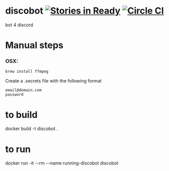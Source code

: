 # discobot [![Stories in Ready](https://badge.waffle.io/asdqwex/discobot.svg?label=ready&title=Ready)](http://waffle.io/asdqwex/discobot) [![Circle CI](https://circleci.com/gh/asdqwex/discobot.svg?style=svg)](https://circleci.com/gh/asdqwex/discobot)
bot 4 discord

# Manual steps
### OSX:
`brew install ffmpeg`

Create a .secrets file with the following format

    email@domain.com
    password

# to build
docker build -t discobot .

# to run
docker run -it --rm --name running-discobot discobot
